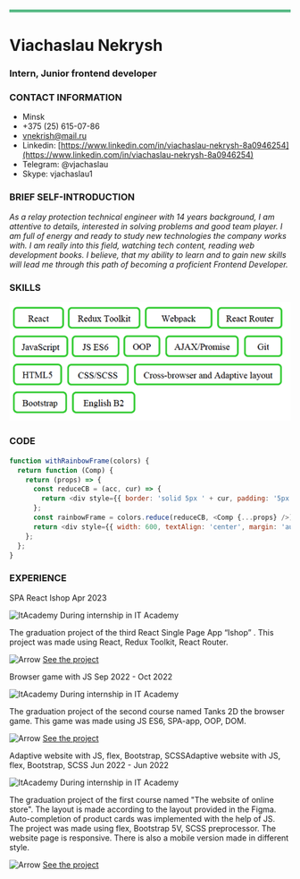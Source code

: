 ![Линия](img/Line.png)

# Viachaslau Nekrysh

### Intern, Junior frontend developer

### CONTACT INFORMATION

- Minsk
- +375 (25) 615-07-86
- [vnekrish@mail.ru](mailto:vnekrish@mail.ru)
- Linkedin: [https://www.linkedin.com/in/viachaslau-nekrysh-8a0946254](https://www.linkedin.com/in/viachaslau-nekrysh-8a0946254)
- Telegram: @vjachaslau
- Skype: vjachaslau1

### BRIEF SELF-INTRODUCTION

_As a relay protection technical engineer with 14 years background, I am attentive_
_to details, interested in solving problems and good team player. I am full of energy_
_and ready to study new technologies the company works with. I am really into this_
_field, watching tech content, reading web development books._
_I believe, that my ability to learn and to gain new skills will lead me through this path of becoming a proficient Frontend Developer._

### SKILLS

![Skills](img//Skills.png)

### CODE

```javascript
function withRainbowFrame(colors) {
  return function (Comp) {
    return (props) => {
      const reduceCB = (acc, cur) => {
        return <div style={{ border: 'solid 5px ' + cur, padding: '5px' }}>{acc}</div>;
      };
      const rainbowFrame = colors.reduce(reduceCB, <Comp {...props} />);
      return <div style={{ width: 600, textAlign: 'center', margin: 'auto' }}>{rainbowFrame}</div>;
    };
  };
}
```

### EXPERIENCE

SPA React Ishop
Apr 2023

![ItAcademy](images/ItAcademy.png) During internship in IT Academy

The graduation project of the third React Single Page App “Ishop” . This project
was made using React, Redux Toolkit, React Router.

![Arrow](images/Arrow.png) [See the project](https://slavanekrish.github.io/react-ishop/)

Browser game with JS
Sep 2022 - Oct 2022

![ItAcademy](images/ItAcademy.png) During internship in IT Academy

The graduation project of the second course named Tanks 2D the browser game.
This game was made using JS ES6, SPA-app, OOP, DOM.

![Arrow](images/Arrow.png) [See the project](https://slavanekrish.github.io/Nekrish-FD2-119-22/!!Tanks!!/index.html)

Adaptive website with JS, flex, Bootstrap, SCSSAdaptive website with JS, flex, Bootstrap, SCSS
Jun 2022 - Jun 2022

![ItAcademy](images/ItAcademy.png) During internship in IT Academy

The graduation project of the first course named "The website of online store". The layout is made according to the layout provided in the Figma. Auto-completion of product cards was implemented with the help of JS. The project was made using flex, Bootstrap 5V, SCSS preprocessor. The website page is responsive. There is also a mobile version made in different style.

![Arrow](images/Arrow.png) [See the project](https://slavanekrish.github.io/FD1-182-22/HomeWork/Graduation%20work/index1P.html)
